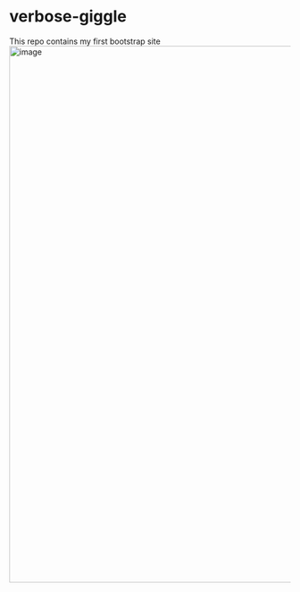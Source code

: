 # verbose-giggle
This repo contains my first bootstrap site<br>
<img width="960" alt="image" src="https://user-images.githubusercontent.com/88343647/178102524-a75116fd-431d-4285-9be3-2254e9210486.png">

